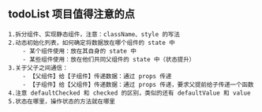 ## todoList 项目值得注意的点

    1.拆分组件、实现静态组件，注意：className、style 的写法
    2.动态初始化列表，如何确定将数据放在哪个组件的 state 中
        - 某个组件使用：放在其自身的 state 中
        - 某些组件使用：放在他们共同父组件的 state 中（状态提升）
    3.关于父子之间通信：
        - 【父组件】给【子组件】传递数据：通过 props 传递
        - 【子组件】给【父组件】传递数据：通过 props 传递，要求父提前给子传递一个函数
    4.注意 defaultChecked 和 checked 的区别，类似的还有 defaultValue 和 value
    5.状态在哪里，操作状态的方法就在哪里
